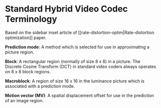 # Standard Hybrid Video Codec Terminology

Based on the sidebar inset article of [[rate-distortion-optim|Rate-distortion optimization]] paper.

**Prediction mode**: A method which is selected for use in approximating a picture region. 

**Block**: A rectangular region (normally of size 8 x 8) in a picture. The Discrete Cosine Transform (DCT) in standard video coders always operates on 8 x 8 block regions.

**Macroblock**: A region of size 16 x 16 in the luminance picture which is associated with a prediction mode.

**Motion vector (MV)**: A spatial displacement offset for use in the prediction of an image region.